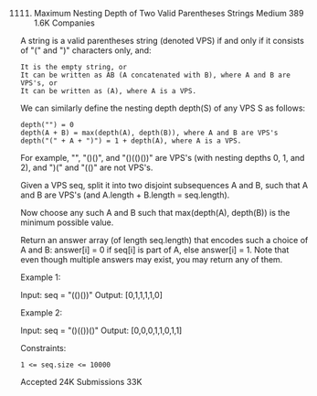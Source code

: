 1111. Maximum Nesting Depth of Two Valid Parentheses Strings
Medium
389
1.6K
Companies

A string is a valid parentheses string (denoted VPS) if and only if it consists of "(" and ")" characters only, and:

    It is the empty string, or
    It can be written as AB (A concatenated with B), where A and B are VPS's, or
    It can be written as (A), where A is a VPS.

We can similarly define the nesting depth depth(S) of any VPS S as follows:

    depth("") = 0
    depth(A + B) = max(depth(A), depth(B)), where A and B are VPS's
    depth("(" + A + ")") = 1 + depth(A), where A is a VPS.

For example,  "", "()()", and "()(()())" are VPS's (with nesting depths 0, 1, and 2), and ")(" and "(()" are not VPS's.

 

Given a VPS seq, split it into two disjoint subsequences A and B, such that A and B are VPS's (and A.length + B.length = seq.length).

Now choose any such A and B such that max(depth(A), depth(B)) is the minimum possible value.

Return an answer array (of length seq.length) that encodes such a choice of A and B:  answer[i] = 0 if seq[i] is part of A, else answer[i] = 1.  Note that even though multiple answers may exist, you may return any of them.

 

Example 1:

Input: seq = "(()())"
Output: [0,1,1,1,1,0]

Example 2:

Input: seq = "()(())()"
Output: [0,0,0,1,1,0,1,1]

 

Constraints:

    1 <= seq.size <= 10000

Accepted
24K
Submissions
33K
